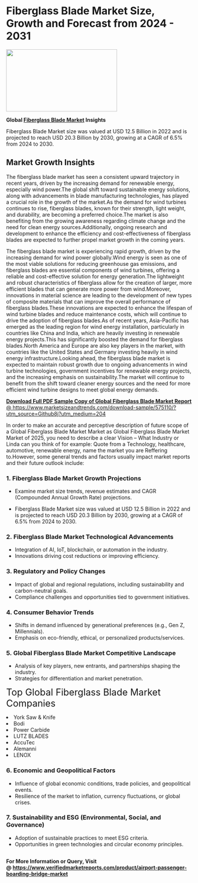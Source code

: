 <H1>Fiberglass Blade Market Size, Growth and Forecast from 2024 - 2031</H1><img class="aligncenter size-medium wp-image-584254" src="https://thirdeyenews.in/wp-content/uploads/2024/09/Global-Market-Research-300x168.jpeg" alt="" width="300" height="168" /><p><strong>Global&nbsp;<a href="https://www.marketsizeandtrends.com/download-sample/575110/?utm_source=Github8j?utm_medium=204">Fiberglass Blade Market</a> Insights</strong></p><p>Fiberglass Blade Market size was valued at USD 12.5 Billion in 2022 and is projected to reach USD 20.3 Billion by 2030, growing at a CAGR of 6.5% from 2024 to 2030.</p><p><h2>Market Growth Insights</h2> <p>The fiberglass blade market has seen a consistent upward trajectory in recent years, driven by the increasing demand for renewable energy, especially wind power.The global shift toward sustainable energy solutions, along with advancements in blade manufacturing technologies, has played a crucial role in the growth of the market.As the demand for wind turbines continues to rise, fiberglass blades, known for their strength, light weight, and durability, are becoming a preferred choice.The market is also benefiting from the growing awareness regarding climate change and the need for clean energy sources.Additionally, ongoing research and development to enhance the efficiency and cost-effectiveness of fiberglass blades are expected to further propel market growth in the coming years.</p> <p><a href="#"></a></p> <p>The fiberglass blade market is experiencing rapid growth, driven by the increasing demand for wind power globally.Wind energy is seen as one of the most viable solutions for reducing greenhouse gas emissions, and fiberglass blades are essential components of wind turbines, offering a reliable and cost-effective solution for energy generation.The lightweight and robust characteristics of fiberglass allow for the creation of larger, more efficient blades that can generate more power from wind.Moreover, innovations in material science are leading to the development of new types of composite materials that can improve the overall performance of fiberglass blades.These innovations are expected to enhance the lifespan of wind turbine blades and reduce maintenance costs, which will continue to drive the adoption of fiberglass blades.As of recent years, Asia-Pacific has emerged as the leading region for wind energy installation, particularly in countries like China and India, which are heavily investing in renewable energy projects.This has significantly boosted the demand for fiberglass blades.North America and Europe are also key players in the market, with countries like the United States and Germany investing heavily in wind energy infrastructure.Looking ahead, the fiberglass blade market is expected to maintain robust growth due to ongoing advancements in wind turbine technologies, government incentives for renewable energy projects, and the increasing emphasis on sustainability.The market will continue to benefit from the shift toward cleaner energy sources and the need for more efficient wind turbine designs to meet global energy demands.</p> <p><a href="#"></p><p><span class=""><strong>Download Full PDF Sample Copy of Global Fiberglass Blade Market Report</strong> @ <a href="https://www.marketsizeandtrends.com/download-sample/575110/?utm_source=Github8j?utm_medium=204" target="_blank">https://www.marketsizeandtrends.com/download-sample/575110/?utm_source=Github8j?utm_medium=204</a></span></p><p>In order to make an accurate and perceptive description of future scope of a Global&nbsp;Fiberglass Blade Market Market as Global&nbsp;Fiberglass Blade Market Market of 2025, you need to describe a clear Vision &ndash; What Industry or Linda can you think of for example: Quote from a Technology, healthcare, automotive, renewable energy, name the market you are Reffering to.However, some general trends and factors usually impact market reports and their future outlook include:</p><h3>1.&nbsp;<strong>Fiberglass Blade Market Growth Projections</strong></h3><ul><li>Examine market size trends, revenue estimates and CAGR (Compounded Annual Growth Rate) projections.</li><li><p>Fiberglass Blade Market size was valued at USD 12.5 Billion in 2022 and is projected to reach USD 20.3 Billion by 2030, growing at a CAGR of 6.5% from 2024 to 2030.</p></li></ul><h3>2.&nbsp;<strong>Fiberglass Blade Market Technological Advancements</strong></h3><ul><li>Integration of AI, IoT, blockchain, or automation in the industry.</li><li>Innovations driving cost reductions or improving efficiency.</li></ul><h3>3.&nbsp;<strong>Regulatory and Policy Changes</strong></h3><ul><li>Impact of global and regional regulations, including sustainability and carbon-neutral goals.</li><li>Compliance challenges and opportunities tied to government initiatives.</li></ul><h3>4.&nbsp;<strong>Consumer Behavior Trends</strong></h3><ul><li>Shifts in demand influenced by generational preferences (e.g., Gen Z, Millennials).</li><li>Emphasis on eco-friendly, ethical, or personalized products/services.</li></ul><h3>5.&nbsp;<strong>Global Fiberglass Blade Market Competitive Landscape</strong></h3><ul><li>Analysis of key players, new entrants, and partnerships shaping the industry.</li><li>Strategies for differentiation and market penetration.</li></ul><p data-pm-slice="1 1 []"><span style="color: inherit; font-family: inherit; font-size: 25px;">Top Global Fiberglass Blade Market Companies</span></p><div class="" data-test-id=""><p><li>York Saw & Knife</li><li> Bodi</li><li> Power Carbide</li><li> LUTZ BLADES</li><li> AccuTec</li><li> Alemanni</li><li> LENOX</li></p></div><h3>6.&nbsp;<strong>Economic and Geopolitical Factors</strong></h3><ul><li>Influence of global economic conditions, trade policies, and geopolitical events.</li><li>Resilience of the market to inflation, currency fluctuations, or global crises.</li></ul><h3>7.&nbsp;<strong>Sustainability and ESG (Environmental, Social, and Governance)</strong></h3><ul><li>Adoption of sustainable practices to meet ESG criteria.</li><li>Opportunities in green technologies and circular economy principles.</li></ul><h2><strong style="font-size: 14px;">For More Information or Query, Visit @&nbsp;</strong><a style="background-color: #ffffff; font-size: 14px;" href="https://www.marketsizeandtrends.com/report/fiberglass-blade-market/" target="_blank">https://www.verifiedmarketreports.com/product/airport-passenger-boarding-bridge-market</a></h2>